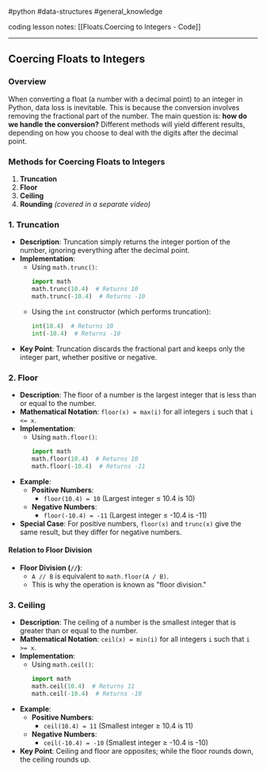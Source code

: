 #python #data-structures #general_knowledge 

coding lesson notes: [[Floats.Coercing to Integers - Code]]

---
## Coercing Floats to Integers

### Overview
When converting a float (a number with a decimal point) to an integer in Python, data loss is inevitable. This is because the conversion involves removing the fractional part of the number. The main question is: **how do we handle the conversion?** Different methods will yield different results, depending on how you choose to deal with the digits after the decimal point.

### Methods for Coercing Floats to Integers
1. **Truncation**
2. **Floor**
3. **Ceiling**
4. **Rounding** *(covered in a separate video)*

### 1. Truncation
- **Description**: Truncation simply returns the integer portion of the number, ignoring everything after the decimal point.
- **Implementation**: 
    - Using `math.trunc()`:
      ```python
      import math
      math.trunc(10.4)  # Returns 10
      math.trunc(-10.4)  # Returns -10
      ```
    - Using the `int` constructor (which performs truncation):
      ```python
      int(10.4)  # Returns 10
      int(-10.4)  # Returns -10
      ```
- **Key Point**: Truncation discards the fractional part and keeps only the integer part, whether positive or negative.

### 2. Floor
- **Description**: The floor of a number is the largest integer that is less than or equal to the number.
- **Mathematical Notation**: `floor(x) = max(i)` for all integers `i` such that `i <= x`.
- **Implementation**:
    - Using `math.floor()`:
      ```python
      import math
      math.floor(10.4)  # Returns 10
      math.floor(-10.4)  # Returns -11
      ```
- **Example**:
    - **Positive Numbers**:
        - `floor(10.4) = 10` (Largest integer ≤ 10.4 is 10)
    - **Negative Numbers**:
        - `floor(-10.4) = -11` (Largest integer ≤ -10.4 is -11)
- **Special Case**: For positive numbers, `floor(x)` and `trunc(x)` give the same result, but they differ for negative numbers.

#### Relation to Floor Division
- **Floor Division (`//`)**: 
    - `A // B` is equivalent to `math.floor(A / B)`.
    - This is why the operation is known as "floor division."

### 3. Ceiling
- **Description**: The ceiling of a number is the smallest integer that is greater than or equal to the number.
- **Mathematical Notation**: `ceil(x) = min(i)` for all integers `i` such that `i >= x`.
- **Implementation**:
    - Using `math.ceil()`:
      ```python
      import math
      math.ceil(10.4)  # Returns 11
      math.ceil(-10.4)  # Returns -10
      ```
- **Example**:
    - **Positive Numbers**:
        - `ceil(10.4) = 11` (Smallest integer ≥ 10.4 is 11)
    - **Negative Numbers**:
        - `ceil(-10.4) = -10` (Smallest integer ≥ -10.4 is -10)
- **Key Point**: Ceiling and floor are opposites; while the floor rounds down, the ceiling rounds up.